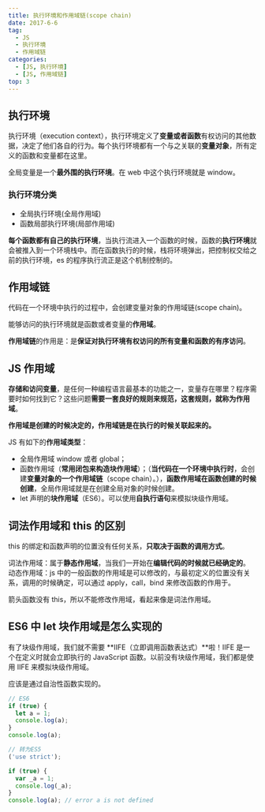 ```yaml
---
title: 执行环境和作用域链(scope chain)
date: 2017-6-6
tag:
  - JS
  - 执行环境
  - 作用域链
categories:
  - [JS, 执行环境]
  - [JS, 作用域链]
top: 3
---
```


## 执行环境

执行环境（execution context），执行环境定义了**变量或者函数**有权访问的其他数据，决定了他们各自的行为。每个执行环境都有一个与之关联的**变量对象**，所有定义的函数和变量都在这里。

全局变量是一个**最外围的执行环境**。在 web 中这个执行环境就是 window。

### 执行环境分类

- 全局执行环境(全局作用域)
- 函数局部执行环境(局部作用域)

**每个函数都有自己的执行环境**，当执行流进入一个函数的时候，函数的**执行环境**就会被推入到一个环境栈中。而在函数执行的时候，栈将环境弹出，把控制权交给之前的执行环境，es 的程序执行流正是这个机制控制的。

## 作用域链

代码在一个环境中执行的过程中，会创建变量对象的作用域链(scope chain)。

能够访问的执行环境就是函数或者变量的**作用域**。

**作用域链**的作用是：是**保证对执行环境有权访问的所有变量和函数的有序访问**。

## JS 作用域

**存储和访问变量**，是任何一种编程语言最基本的功能之一，变量存在哪里？程序需要时如何找到它？这些问题**需要一套良好的规则来规范，这套规则，就称为作用域**。

**作用域是创建的时候决定的，作用域链是在执行的时候关联起来的。**

JS 有如下的**作用域类型**：

- 全局作用域 window 或者 global；
- 函数作用域（**常用闭包来构造块作用域**）；（**当代码在一个环境中执行时**，会创建**变量对象的一个作用域链**（scope chain）。），**函数作用域在函数创建的时候创建**，全局作用域就是在创建全局对象的时候创建。
- let 声明的**块作用域**（ES6）。可以使用**自执行语句**来模拟块级作用域。

## 词法作用域和 this 的区别

this 的绑定和函数声明的位置没有任何关系，**只取决于函数的调用方式**。

词法作用域：属于**静态作用域**，当我们一开始在**编辑代码的时候就已经确定的**。
动态作用域：js 中的一般函数的作用域是可以修改的，与最初定义的位置没有关系，调用的时候确定，可以通过 apply，call，bind 来修改函数的作用于。

箭头函数没有 this，所以不能修改作用域，看起来像是词法作用域。

## ES6 中 let 块作用域是怎么实现的

有了块级作用域，我们就不需要 **IIFE（立即调用函数表达式）**啦！IIFE 是一个在定义时就会立即执行的 JavaScript 函数。以前没有块级作用域，我们都是使用 IIFE 来模拟块级作用域。

应该是通过自治性函数实现的。

```js
// ES6
if (true) {
  let a = 1;
  console.log(a);
}
console.log(a);

// 转为ES5
('use strict');

if (true) {
  var _a = 1;
  console.log(_a);
}
console.log(a); // error a is not defined
```
